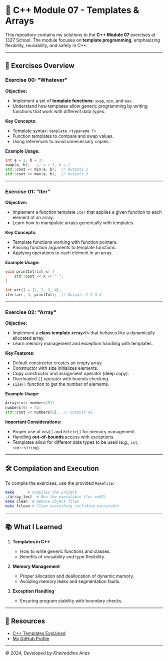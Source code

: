 # 📖 C++ Module 07 - Templates & Arrays

This repository contains my solutions to the **C++ Module 07** exercises at 1337 School. The module focuses on **template programming**, emphasizing flexibility, reusability, and safety in C++.  

---

## 📂 Exercises Overview

### **Exercise 00: "Whatever"**
**Objective:**  
- Implement a set of **template functions**: `swap`, `min`, and `max`.
- Understand how templates allow generic programming by writing functions that work with different data types.

**Key Concepts:**  
- Template syntax: `template <typename T>`
- Function templates to compare and swap values.
- Using references to avoid unnecessary copies.

**Example Usage:**
```cpp
int a = 2, b = 3;
swap(a, b);   // a = 3, b = 2
std::cout << min(a, b);  // Outputs 2
std::cout << max(a, b);  // Outputs 3
```

---

### **Exercise 01: "Iter"**
**Objective:**  
- Implement a function template `iter` that applies a given function to each element of an array.
- Learn how to manipulate arrays generically with templates.

**Key Concepts:**  
- Template functions working with function pointers.
- Passing function arguments to template functions.
- Applying operations to each element in an array.

**Example Usage:**
```cpp
void printInt(int x) {
    std::cout << x << " ";
}

int arr[] = {1, 2, 3, 4};
iter(arr, 4, printInt);  // Output: 1 2 3 4
```

---

### **Exercise 02: "Array"**
**Objective:**  
- Implement a **class template `Array<T>`** that behaves like a dynamically allocated array.
- Learn memory management and exception handling with templates.

**Key Features:**
- Default constructor creates an empty array.
- Constructor with size initializes elements.
- Copy constructor and assignment operator (deep copy).
- Overloaded `[]` operator with bounds checking.
- `size()` function to get the number of elements.

**Example Usage:**
```cpp
Array<int> numbers(5);
numbers[0] = 42;
std::cout << numbers[0];  // Outputs 42
```

**Important Considerations:**
- Proper use of `new[]` and `delete[]` for memory management.
- Handling **out-of-bounds** access with exceptions.
- Templates allow for different data types to be used (e.g., `int`, `std::string`).

---

## 🛠️ Compilation and Execution

To compile the exercises, use the provided `Makefile`:

```bash
make      # Compiles the project
./array_test  # Run the executable (for ex02)
make clean  # Remove object files
make fclean # Clean everything including executable
```

---

## 📚 What I Learned

1. **Templates in C++**
   - How to write generic functions and classes.
   - Benefits of reusability and type flexibility.

2. **Memory Management**
   - Proper allocation and deallocation of dynamic memory.
   - Avoiding memory leaks and segmentation faults.

3. **Exception Handling**
   - Ensuring program stability with boundary checks.

---


## 🔗 Resources

- [C++ Templates Explained](https://en.cppreference.com/w/cpp/language/templates)
- [My GitHub Profile](https://github.com/Kheireddine-Anas)

---

_© 2024, Developed by Kheireddine Anas_
